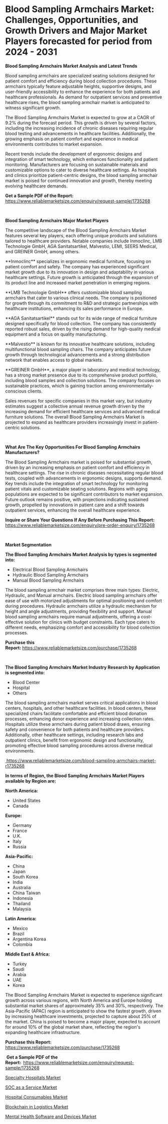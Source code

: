 <p><h1>Blood Sampling Armchairs Market: Challenges, Opportunities, and Growth Drivers and Major Market Players forecasted for period from 2024 - 2031</h1></p><p><strong>Blood Sampling Armchairs Market Analysis and Latest Trends</strong></p>
<p><p>Blood sampling armchairs are specialized seating solutions designed for patient comfort and efficiency during blood collection procedures. These armchairs typically feature adjustable heights, supportive designs, and user-friendly accessibility to enhance the experience for both patients and healthcare professionals. As demand for outpatient services and preventive healthcare rises, the blood sampling armchair market is anticipated to witness significant growth.</p><p>The Blood Sampling Armchairs Market is expected to grow at a CAGR of 9.2% during the forecast period. This growth is driven by several factors, including the increasing incidence of chronic diseases requiring regular blood testing and advancements in healthcare facilities. Additionally, the growing emphasis on patient comfort and experience in medical environments contributes to market expansion. </p><p>Recent trends include the development of ergonomic designs and integration of smart technology, which enhances functionality and patient monitoring. Manufacturers are focusing on sustainable materials and customizable options to cater to diverse healthcare settings. As hospitals and clinics prioritize patient-centric designs, the blood sampling armchair market is poised for continued innovation and growth, thereby meeting evolving healthcare demands.</p></p>
<p><strong>Get a Sample PDF of the Report:&nbsp;</strong> <a href="https://www.reliablemarketsize.com/enquiry/request-sample/1735268?utm_campaign=1832&utm_medium=2&utm_source=Github&utm_content=ia&utm_term=18122024&utm_id=blood-sampling-armchairs">https://www.reliablemarketsize.com/enquiry/request-sample/1735268</a></p>
<p>&nbsp;</p>
<p><strong>Blood Sampling Armchairs Major Market Players</strong></p>
<p><p>The competitive landscape of the Blood Sampling Armchairs Market features several key players, each offering unique products and solutions tailored to healthcare providers. Notable companies include Inmoclinc, LMB Technologie GmbH, AGA Sanitatsartikel, Malvestio, LEMI, SEERS Medical, and GREINER GmbH, among others.</p><p>**Inmoclinc** specializes in ergonomic medical furniture, focusing on patient comfort and safety. The company has experienced significant market growth due to its innovation in design and adaptability in various healthcare settings. Future growth is anticipated through the expansion of its product line and increased market penetration in emerging regions.</p><p>**LMB Technologie GmbH** offers customizable blood sampling armchairs that cater to various clinical needs. The company is positioned for growth through its commitment to R&D and strategic partnerships with healthcare institutions, enhancing its sales performance in Europe.</p><p>**AGA Sanitatsartikel** stands out for its wide range of medical furniture designed specifically for blood collection. The company has consistently reported robust sales, driven by the rising demand for high-quality medical equipment and a focus on quality manufacturing.</p><p>**Malvestio** is known for its innovative healthcare solutions, including multifunctional blood sampling chairs. The company anticipates future growth through technological advancements and a strong distribution network that enables access to global markets.</p><p>**GREINER GmbH**, a major player in laboratory and medical technology, has a strong market presence due to its comprehensive product portfolio, including blood samples and collection solutions. The company focuses on sustainable practices, which is gaining traction among environmentally-conscious clients.</p><p>Sales revenues for specific companies in this market vary, but industry estimates suggest a collective annual revenue growth driven by the increasing demand for efficient healthcare services and advanced medical furniture solutions. The overall Blood Sampling Armchairs Market is projected to expand as healthcare providers increasingly invest in patient-centric solutions.</p></p>
<p>&nbsp;</p>
<p><strong>What Are The Key Opportunities For Blood Sampling Armchairs Manufacturers?</strong></p>
<p><p>The Blood Sampling Armchairs market is poised for substantial growth, driven by an increasing emphasis on patient comfort and efficiency in healthcare settings. The rise in chronic diseases necessitating regular blood tests, coupled with advancements in ergonomic designs, supports demand. Key trends include the integration of smart technology for monitoring patient vitals and customizable seating solutions. Regions with aging populations are expected to be significant contributors to market expansion. Future outlook remains positive, with projections indicating sustained growth, propelled by innovations in patient care and a shift towards outpatient services, enhancing the overall healthcare experience.</p></p>
<p><strong>Inquire or Share Your Questions If Any Before Purchasing This Report:</strong> <a href="https://www.reliablemarketsize.com/enquiry/pre-order-enquiry/1735268?utm_campaign=1832&utm_medium=2&utm_source=Github&utm_content=ia&utm_term=18122024&utm_id=blood-sampling-armchairs">https://www.reliablemarketsize.com/enquiry/pre-order-enquiry/1735268</a></p>
<p>&nbsp;</p>
<p><strong>Market Segmentation</strong></p>
<p><strong>The Blood Sampling Armchairs Market Analysis by types is segmented into:</strong></p>
<p><ul><li>Electrical Blood Sampling Armchairs</li><li>Hydraulic Blood Sampling Armchairs</li><li>Manual Blood Sampling Armchairs</li></ul></p>
<p><p>The blood sampling armchair market comprises three main types: Electric, Hydraulic, and Manual armchairs. Electric blood sampling armchairs offer ease of use with motorized adjustments for optimal positioning and comfort during procedures. Hydraulic armchairs utilize a hydraulic mechanism for height and angle adjustments, providing flexibility and support. Manual blood sampling armchairs require manual adjustments, offering a cost-effective solution for clinics with budget constraints. Each type caters to different needs, emphasizing comfort and accessibility for blood collection processes.</p></p>
<p><strong>Purchase this Report:&nbsp;</strong><a href="https://www.reliablemarketsize.com/purchase/1735268?utm_campaign=1832&utm_medium=2&utm_source=Github&utm_content=ia&utm_term=18122024&utm_id=blood-sampling-armchairs">https://www.reliablemarketsize.com/purchase/1735268</a></p>
<p>&nbsp;</p>
<p><strong>The Blood Sampling Armchairs Market Industry Research by Application is segmented into:</strong></p>
<p><ul><li>Blood Center</li><li>Hospital</li><li>Others</li></ul></p>
<p><p>The blood sampling armchairs market serves critical applications in blood centers, hospitals, and other healthcare facilities. In blood centers, these specialized chairs facilitate comfortable and efficient blood donation processes, enhancing donor experience and increasing collection rates. Hospitals utilize these armchairs during patient blood draws, ensuring safety and convenience for both patients and healthcare providers. Additionally, other healthcare settings, including research labs and outpatient clinics, benefit from ergonomic design and functionality, promoting effective blood sampling procedures across diverse medical environments.</p></p>
<p><a href="https://www.reliablemarketsize.com/blood-sampling-armchairs-market-r1735268?utm_campaign=1832&utm_medium=2&utm_source=Github&utm_content=ia&utm_term=18122024&utm_id=blood-sampling-armchairs">&nbsp;https://www.reliablemarketsize.com/blood-sampling-armchairs-market-r1735268</a></p>
<p><strong>In terms of Region, the Blood Sampling Armchairs Market Players available by Region are:</strong></p>
<p>
    <p> <strong> North America: </strong>
        <ul>
            <li>United States</li>
            <li>Canada</li>
        </ul>
        </p> 
    <p> <strong> Europe: </strong>
        <ul>
            <li>Germany</li>
            <li>France</li>
            <li>U.K.</li>
            <li>Italy</li>
            <li>Russia</li>
        </ul>
        </p> 
    <p> <strong> Asia-Pacific: </strong>
        <ul>
            <li>China</li>
            <li>Japan</li>
            <li>South Korea</li>
            <li>India</li>
            <li>Australia</li>
            <li>China Taiwan</li>
            <li>Indonesia</li>
            <li>Thailand</li>
            <li>Malaysia</li>
        </ul>
        </p> 
    <p> <strong> Latin America: </strong>
        <ul>
            <li>Mexico</li>
            <li>Brazil</li>
            <li>Argentina Korea</li>
            <li>Colombia</li>
        </ul>
        </p> 
    <p> <strong> Middle East & Africa: </strong>
        <ul>
            <li>Turkey</li>
            <li>Saudi</li>
            <li>Arabia</li>
            <li>UAE</li>
            <li>Korea</li>
        </ul>
    </p>
    </p>
<p><p>The Blood Sampling Armchairs Market is expected to experience significant growth across various regions, with North America and Europe holding substantial market shares of approximately 35% and 30%, respectively. The Asia-Pacific (APAC) region is anticipated to show the fastest growth, driven by increasing healthcare investments, projected to capture about 25% of the market. China is poised to become a major player, expected to account for around 10% of the global market share, reflecting the region's expanding healthcare infrastructure.</p></p>
<p><strong>Purchase this Report: </strong><a href="https://www.reliablemarketsize.com/purchase/1735268?utm_campaign=1832&utm_medium=2&utm_source=Github&utm_content=ia&utm_term=18122024&utm_id=blood-sampling-armchairs">https://www.reliablemarketsize.com/purchase/1735268</a></p>
<p>&nbsp;<strong>Get a Sample PDF of the Report:&nbsp;&nbsp;</strong><a href="https://www.reliablemarketsize.com/enquiry/request-sample/1735268?utm_campaign=1832&utm_medium=2&utm_source=Github&utm_content=ia&utm_term=18122024&utm_id=blood-sampling-armchairs">https://www.reliablemarketsize.com/enquiry/request-sample/1735268</a></p>
<p><strong></strong></p>
<p><p><a href="https://www.linkedin.com/pulse/comprehensive-review-specialty-hospitals-market-size-revenue-lu9ae?utm_campaign=1832&utm_medium=2&utm_source=Github&utm_content=ia&utm_term=18122024&utm_id=blood-sampling-armchairs">Specialty Hospitals Market</a></p><p><a href="https://www.linkedin.com/pulse/in-depth-analysis-soc-service-market-dynamics-key-wtxef?utm_campaign=1832&utm_medium=2&utm_source=Github&utm_content=ia&utm_term=18122024&utm_id=blood-sampling-armchairs">SOC as a Service Market</a></p><p><a href="https://www.linkedin.com/pulse/hospital-consumables-market-research-report-2024-2031-forecasted-qpakf?utm_campaign=1832&utm_medium=2&utm_source=Github&utm_content=ia&utm_term=18122024&utm_id=blood-sampling-armchairs">Hospital Consumables Market</a></p><p><a href="https://www.linkedin.com/pulse/growth-potential-blockchain-logistics-market-trend-analysis-mm2kf?utm_campaign=1832&utm_medium=2&utm_source=Github&utm_content=ia&utm_term=18122024&utm_id=blood-sampling-armchairs">Blockchain in Logistics Market</a></p><p><a href="https://www.linkedin.com/pulse/mental-health-software-devices-market-size-share-analysis-bqnhf?utm_campaign=1832&utm_medium=2&utm_source=Github&utm_content=ia&utm_term=18122024&utm_id=blood-sampling-armchairs">Mental Health Software and Devices Market</a></p></p>